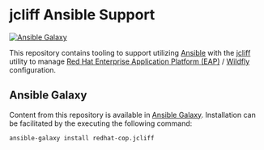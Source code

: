 # jcliff Ansible Support

[![Ansible Galaxy](https://img.shields.io/badge/galaxy-redhatcop.jcliff-blue.svg)](https://galaxy.ansible.com/redhat-cop/jcliff)

This repository contains tooling to support utilizing [Ansible](https://www.ansible.com/) with the [jcliff](https://github.com/bserdar/jcliff) utility to manage [Red Hat Enterprise Application Platform (EAP)](https://www.redhat.com/en/technologies/jboss-middleware/application-platform) / [Wildfly](https://wildfly.org/) configuration.

## Ansible Galaxy

Content from this repository is available in [Ansible Galaxy](https://galaxy.ansible.com/redhat-cop/jcliff). Installation can be facilitated by the executing the following command:

```
ansible-galaxy install redhat-cop.jcliff
```